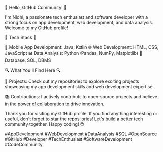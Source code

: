👋 Hello, GitHub Community! 👋

I'm Nidhi, a passionate tech enthusiast and software developer with a strong focus on app development, web development, and data analysis. Welcome to my GitHub profile!

🔧 Tech Stack 🔧

📱 Mobile App Development: Java, Kotlin
🌐 Web Development: HTML, CSS, JavaScript
📊 Data Analysis: Python (Pandas, NumPy, Matplotlib)
💾 Database: SQL, DBMS

🔍 What You'll Find Here 🔍

🚀 Projects: Check out my repositories to explore exciting projects showcasing my app development skills and web development expertise.

📚 Contributions: I actively contribute to open-source projects and believe in the power of collaboration to drive innovation.

Thank you for visiting my GitHub profile. If you find anything interesting or useful, don't forget to star the repositories! Let's build a better tech community together. Happy coding! 😊

#AppDevelopment #WebDevelopment #DataAnalysis #SQL #OpenSource #GitHub #Developer #TechEnthusiast #SoftwareDevelopment #CodeCommunity
<!---
nidhiSathish/nidhiSathish is a ✨ special ✨ repository because its `README.md` (this file) appears on your GitHub profile.
You can click the Preview link to take a look at your changes.
--->
